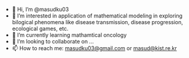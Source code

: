 - 👋 Hi, I’m @masudku03
- 👀 I’m interested in application of mathematical modeling in exploring bilogical phenomena like disease transmission, disease progression, ecological games, etc.
- 🌱 I’m currently learning mathamtical oncology
- 💞️ I’m looking to collaborate on ...
- 📫 How to reach me: masudku03@gmail.com or masud@kist.re.kr

<!---
masudku03/masudku03 is a ✨ special ✨ repository because its `README.md` (this file) appears on your GitHub profile.
You can click the Preview link to take a look at your changes.
--->
